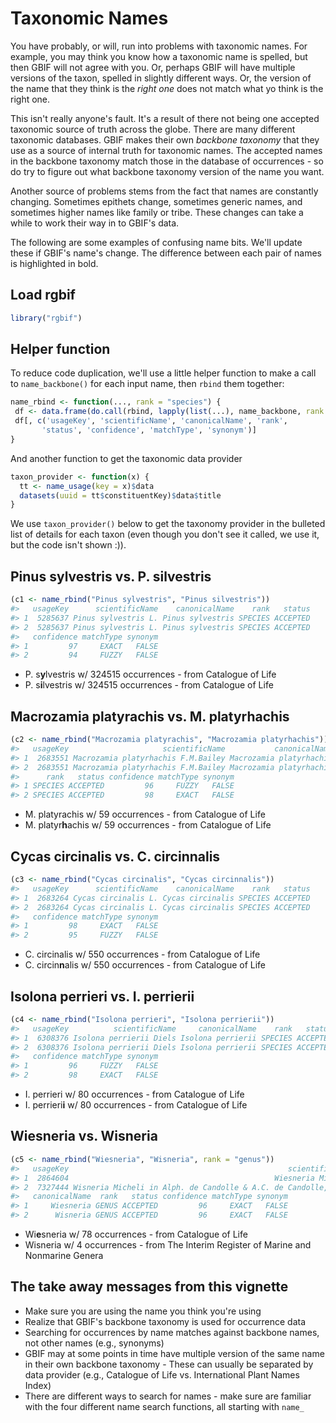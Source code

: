 <!--
%\VignetteEngine{knitr::knitr}
%\VignetteIndexEntry{Taxonomic Names}
%\VignetteEncoding{UTF-8}
-->



Taxonomic Names
===============

You have probably, or will, run into problems with taxonomic names. For example,
you may think you know how a taxonomic name is spelled, but then GBIF will not
agree with you. Or, perhaps GBIF will have multiple versions of the taxon,
spelled in slightly different ways. Or, the version of the name that they think
is the _right one_ does not match what yo think is the right one.

This isn't really anyone's fault. It's a result of there not being one accepted
taxonomic source of truth across the globe. There are many different taxonomic
databases. GBIF makes their own _backbone taxonomy_ that they use as a source
of internal truth for taxonomic names. The accepted names in the backbone taxonomy
match those in the database of occurrences - so do try to figure out what
backbone taxonomy version of the name you want.

Another source of problems stems from the fact that names are constantly changing.
Sometimes epithets change, sometimes generic names, and sometimes higher names
like family or tribe. These changes can take a while to work their way in to
GBIF's data.

The following are some examples of confusing name bits. We'll update these if
GBIF's name's change. The difference between each pair of names is highlighted
in bold.

## Load rgbif


```r
library("rgbif")
```

## Helper function

To reduce code duplication, we'll use a little helper function to make a call
to `name_backbone()` for each input name, then `rbind` them together:


```r
name_rbind <- function(..., rank = "species") {
 df <- data.frame(do.call(rbind, lapply(list(...), name_backbone, rank = rank)))
 df[, c('usageKey', 'scientificName', 'canonicalName', 'rank',
       'status', 'confidence', 'matchType', 'synonym')]
}
```

And another function to get the taxonomic data provider


```r
taxon_provider <- function(x) {
  tt <- name_usage(key = x)$data
  datasets(uuid = tt$constituentKey)$data$title
}
```

We use `taxon_provider()` below to get the taxonomy provider in the bulleted list of details
for each taxon (even though you don't see it called, we use it, but the code isn't shown :)).

## Pinus sylvestris vs. P. silvestris


```r
(c1 <- name_rbind("Pinus sylvestris", "Pinus silvestris"))
#>   usageKey      scientificName    canonicalName    rank   status
#> 1  5285637 Pinus sylvestris L. Pinus sylvestris SPECIES ACCEPTED
#> 2  5285637 Pinus sylvestris L. Pinus sylvestris SPECIES ACCEPTED
#>   confidence matchType synonym
#> 1         97     EXACT   FALSE
#> 2         94     FUZZY   FALSE
```

* P. s<b>y</b>lvestris w/ 324515 occurrences - from Catalogue of Life
* P. s<b>i</b>lvestris w/ 324515 occurrences - from Catalogue of Life

## Macrozamia platyrachis vs. M. platyrhachis


```r
(c2 <- name_rbind("Macrozamia platyrachis", "Macrozamia platyrhachis"))
#>   usageKey                     scientificName           canonicalName
#> 1  2683551 Macrozamia platyrhachis F.M.Bailey Macrozamia platyrhachis
#> 2  2683551 Macrozamia platyrhachis F.M.Bailey Macrozamia platyrhachis
#>      rank   status confidence matchType synonym
#> 1 SPECIES ACCEPTED         96     FUZZY   FALSE
#> 2 SPECIES ACCEPTED         98     EXACT   FALSE
```

* M. platyrachis w/ 59 occurrences - from Catalogue of Life
* M. platyr<b>h</b>achis w/ 59 occurrences - from Catalogue of Life

## Cycas circinalis vs. C. circinnalis


```r
(c3 <- name_rbind("Cycas circinalis", "Cycas circinnalis"))
#>   usageKey      scientificName    canonicalName    rank   status
#> 1  2683264 Cycas circinalis L. Cycas circinalis SPECIES ACCEPTED
#> 2  2683264 Cycas circinalis L. Cycas circinalis SPECIES ACCEPTED
#>   confidence matchType synonym
#> 1         98     EXACT   FALSE
#> 2         95     FUZZY   FALSE
```

* C. circinalis w/ 550 occurrences - from Catalogue of Life
* C. circin<b>n</b>alis w/ 550 occurrences - from Catalogue of Life

## Isolona perrieri vs. I. perrierii


```r
(c4 <- name_rbind("Isolona perrieri", "Isolona perrierii"))
#>   usageKey          scientificName     canonicalName    rank   status
#> 1  6308376 Isolona perrierii Diels Isolona perrierii SPECIES ACCEPTED
#> 2  6308376 Isolona perrierii Diels Isolona perrierii SPECIES ACCEPTED
#>   confidence matchType synonym
#> 1         96     FUZZY   FALSE
#> 2         98     EXACT   FALSE
```

* I. perrieri w/ 80 occurrences - from Catalogue of Life
* I. perrieri<b>i</b> w/ 80 occurrences - from Catalogue of Life

## Wiesneria vs. Wisneria


```r
(c5 <- name_rbind("Wiesneria", "Wisneria", rank = "genus"))
#>   usageKey                                                 scientificName
#> 1  2864604                                              Wiesneria Micheli
#> 2  7327444 Wisneria Micheli in Alph. de Candolle & A.C. de Candolle, 1881
#>   canonicalName  rank   status confidence matchType synonym
#> 1     Wiesneria GENUS ACCEPTED         96     EXACT   FALSE
#> 2      Wisneria GENUS ACCEPTED         96     EXACT   FALSE
```

* Wi<b>e</b>sneria w/ 78 occurrences - from Catalogue of Life
* Wisneria w/ 4 occurrences - from The Interim Register of Marine and Nonmarine Genera

## The take away messages from this vignette

* Make sure you are using the name you think you're using
* Realize that GBIF's backbone taxonomy is used for occurrence data
* Searching for occurrences by name matches against backbone names, 
not other names (e.g., synonyms)
* GBIF may at some points in time have multiple version of the same name in their own backbone taxonomy - These can usually be separated by data provider (e.g., Catalogue of Life vs. International Plant Names Index)
* There are different ways to search for names - make sure are familiar 
with the four different name search functions, all starting with 
`name_`
